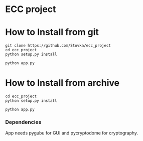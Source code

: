 # ECC project

# How to Install from git
```
git clone https://github.com/Stovka/ecc_project
cd ecc_project
python setup.py install

python app.py
```
# How to Install from archive
```
cd ecc_project
python setup.py install

python app.py
```
### Dependencies
App needs pygubu for GUI and pycryptodome for cryptography.